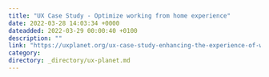 ```yaml
---
title: "UX Case Study - Optimize working from home experience"
date: 2022-03-28 14:03:34 +0000
dateadded: 2022-03-29 00:00:40 +0100
description: ""
link: "https://uxplanet.org/ux-case-study-enhancing-the-experience-of-working-from-home-a9f772a5b393?source=rss----819cc2aaeee0---4"
category:
directory: _directory/ux-planet.md
---
```

